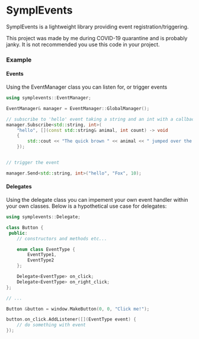 # SymplEvents

SymplEvents is a lightweight library providing event registration/triggering.

This project was made by me during COVID-19 quarantine and is probably janky. It is not recommended you use this code in your project.

### Example

#### Events
Using the EventManager class you can listen for, or trigger events
```cpp
using symplevents::EventManager;

EventManager& manager = EventManager::GlobalManager();

// subscribe to 'hello' event taking a string and an int with a callback
manager.Subscribe<std::string, int>(
    "hello", [](const std::string& animal, int count) -> void
    {
        std::cout << "The quick brown " << animal << " jumped over the lazy dog " << count << " times" << std::endl;
    });


// trigger the event 

manager.Send<std::string, int>("hello", "Fox", 10);
```

#### Delegates
Using the delegate class you can impement your own event handler within your own classes.
Below is a hypothetical use case for delegates:

```cpp
using symplevents::Delegate;

class Button {
 public:
    // constructors and methods etc...

    enum class EventType {
        EventType1,
        EventType2
	};

    Delegate<EventType> on_click;
    Delegate<EventType> on_right_click;
};

// ...

Button &button = window.MakeButton(0, 0, "Click me!");

button.on_click.AddListener([](EventType event) {
    // do something with event
});
```